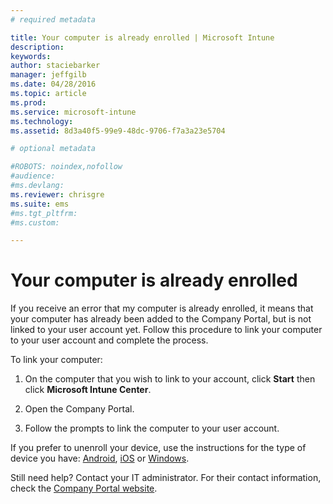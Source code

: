 ```yaml
---
# required metadata

title: Your computer is already enrolled | Microsoft Intune
description:
keywords:
author: staciebarker
manager: jeffgilb
ms.date: 04/28/2016
ms.topic: article
ms.prod:
ms.service: microsoft-intune
ms.technology:
ms.assetid: 8d3a40f5-99e9-48dc-9706-f7a3a23e5704

# optional metadata

#ROBOTS: noindex,nofollow
#audience:
#ms.devlang:
ms.reviewer: chrisgre
ms.suite: ems
#ms.tgt_pltfrm:
#ms.custom:

---
```



# Your computer is already enrolled

If you receive an error that my computer is already enrolled, it means that your computer has already been added to the Company Portal, but is not linked to your user account yet. Follow this procedure to link your computer to your user account and complete the process.  

To link your computer:

1.  On the computer that you wish to link to your account, click **Start** then click **Microsoft Intune Center**.

2.  Open the Company Portal.

3.  Follow the prompts to link the computer to your user account.

If you prefer to unenroll your device, use the instructions for the type of device you have: [Android](unenroll-your-device-from-intune-android.md), [iOS](unenroll-your-device-from-intune-ios.md) or [Windows](unenroll-your-device-from-intune-windows.md).

Still need help? Contact your IT administrator. For their contact information, check the [Company Portal website](http://portal.manage.microsoft.com).